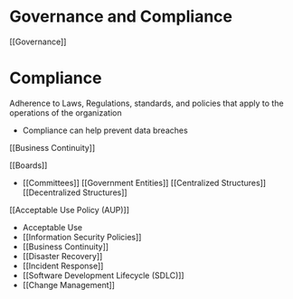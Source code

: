# Governance and Compliance
[[Governance]]
# Compliance

Adherence to Laws, Regulations, standards, and policies that apply to the operations of the organization

 - Compliance can help prevent data breaches

[[Business Continuity]]

[[Boards]]
- [[Committees]]
[[Government Entities]]
[[Centralized Structures]]
[[Decentralized Structures]]

[[Acceptable Use Policy (AUP)]]
  - Acceptable Use
  - [[Information Security Policies]]
  - [[Business Continuity]]
  - [[Disaster Recovery]]
  - [[Incident Response]]
  - [[Software Development Lifecycle (SDLC)]]
  - [[Change Management]]

